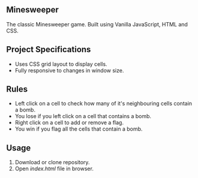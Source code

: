 ## Minesweeper

The classic Minesweeper game. Built using Vanilla JavaScript, HTML and CSS.

## Project Specifications

- Uses CSS grid layout to display cells.
- Fully responsive to changes in window size.

## Rules

- Left click on a cell to check how many of it's neighbouring cells contain a bomb.
- You lose if you left click on a cell that contains a bomb.
- Right click on a cell to add or remove a flag.
- You win if you flag all the cells that contain a bomb.

## Usage

1. Download or clone repository.
2. Open _index.html_ file in browser.
